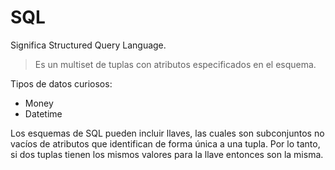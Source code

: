 # SQL
Significa Structured Query Language.
> Es un multiset de tuplas con atributos especificados en el esquema.

Tipos de datos curiosos:
- Money
- Datetime

Los esquemas de SQL pueden incluir llaves, las cuales son subconjuntos no vacíos de atributos que identifican de forma única a una tupla. Por lo tanto, si dos tuplas tienen los mismos valores para la llave entonces son la misma.


